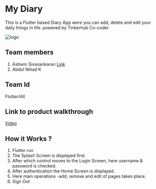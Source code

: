 # My Diary
This is a Flutter based Diary App were you can add, delete and edit your daily things in life.
powered by Tinkerhub Co-coder

![logo](https://user-images.githubusercontent.com/71746986/157914385-32116e23-d9a3-4739-9e6c-720d02ba174f.png)

## Team members
1. Ashwin Sivasankaran [Link](https://github.com/ashwinsk24)
3. Abdul Nihad K 

## Team Id
Flutter/44

## Link to product walkthrough
[Video](https://drive.google.com/file/d/1eOT7bredXj3CblG_gDWg8Lr6ki7mX6wm/view?usp=sharing)


## How it Works ?
1. Flutter run
2. The Splash Screen is displayed first.
3. After which control moves to the Login Screen, here username & password is checked.
4. After authentication the Home Screen is displayed.
5. Here main operations -add, remove and edit of pages takes place.
6. Sign Out 

